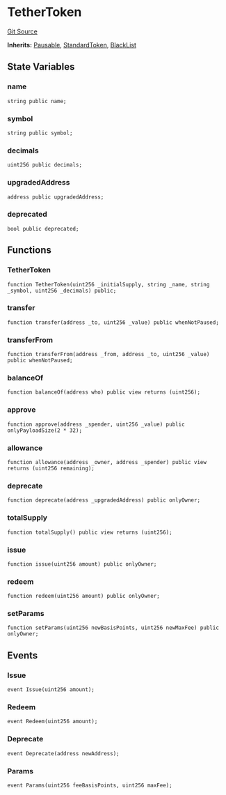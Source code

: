 # TetherToken
[Git Source](https://github.com/Sotatek-LoiNguyen2/ignition-sc/blob/6fd47416ac9b148d4f43e8bb90a990315ae49b42/contracts/test/USDT_ETH.sol)

**Inherits:**
[Pausable](/contracts/utils/Pausable.sol/abstract.Pausable.md), [StandardToken](/contracts/test/USDT_ETH.sol/contract.StandardToken.md), [BlackList](/contracts/test/USDT_ETH.sol/contract.BlackList.md)


## State Variables
### name

```solidity
string public name;
```


### symbol

```solidity
string public symbol;
```


### decimals

```solidity
uint256 public decimals;
```


### upgradedAddress

```solidity
address public upgradedAddress;
```


### deprecated

```solidity
bool public deprecated;
```


## Functions
### TetherToken


```solidity
function TetherToken(uint256 _initialSupply, string _name, string _symbol, uint256 _decimals) public;
```

### transfer


```solidity
function transfer(address _to, uint256 _value) public whenNotPaused;
```

### transferFrom


```solidity
function transferFrom(address _from, address _to, uint256 _value) public whenNotPaused;
```

### balanceOf


```solidity
function balanceOf(address who) public view returns (uint256);
```

### approve


```solidity
function approve(address _spender, uint256 _value) public onlyPayloadSize(2 * 32);
```

### allowance


```solidity
function allowance(address _owner, address _spender) public view returns (uint256 remaining);
```

### deprecate


```solidity
function deprecate(address _upgradedAddress) public onlyOwner;
```

### totalSupply


```solidity
function totalSupply() public view returns (uint256);
```

### issue


```solidity
function issue(uint256 amount) public onlyOwner;
```

### redeem


```solidity
function redeem(uint256 amount) public onlyOwner;
```

### setParams


```solidity
function setParams(uint256 newBasisPoints, uint256 newMaxFee) public onlyOwner;
```

## Events
### Issue

```solidity
event Issue(uint256 amount);
```

### Redeem

```solidity
event Redeem(uint256 amount);
```

### Deprecate

```solidity
event Deprecate(address newAddress);
```

### Params

```solidity
event Params(uint256 feeBasisPoints, uint256 maxFee);
```

